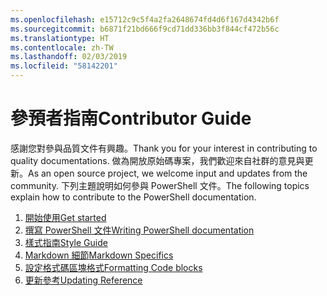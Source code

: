 ```yaml
---
ms.openlocfilehash: e15712c9c5f4a2fa2648674fd4d6f167d4342b6f
ms.sourcegitcommit: b6871f21bd666f9cd71dd336bb3f844cf472b56c
ms.translationtype: HT
ms.contentlocale: zh-TW
ms.lasthandoff: 02/03/2019
ms.locfileid: "58142201"
---
```

# <a name="contributor-guide"></a><span data-ttu-id="090e4-101">參預者指南</span><span class="sxs-lookup"><span data-stu-id="090e4-101">Contributor Guide</span></span>

<span data-ttu-id="090e4-102">感謝您對參與品質文件有興趣。</span><span class="sxs-lookup"><span data-stu-id="090e4-102">Thank you for your interest in contributing to quality documentations.</span></span>
<span data-ttu-id="090e4-103">做為開放原始碼專案，我們歡迎來自社群的意見與更新。</span><span class="sxs-lookup"><span data-stu-id="090e4-103">As an open source project, we welcome input and updates from the community.</span></span>
<span data-ttu-id="090e4-104">下列主題說明如何參與 PowerShell 文件。</span><span class="sxs-lookup"><span data-stu-id="090e4-104">The following topics explain how to contribute to the PowerShell documentation.</span></span>

1. [<span data-ttu-id="090e4-105">開始使用</span><span class="sxs-lookup"><span data-stu-id="090e4-105">Get started</span></span>](./contributing/1-GET-STARTED.md)
2. [<span data-ttu-id="090e4-106">撰寫 PowerShell 文件</span><span class="sxs-lookup"><span data-stu-id="090e4-106">Writing PowerShell documentation</span></span>](./contributing/2-WRITING.md)
3. [<span data-ttu-id="090e4-107">樣式指南</span><span class="sxs-lookup"><span data-stu-id="090e4-107">Style Guide</span></span>](./contributing/3-STYLE-GUIDE.md)
4. [<span data-ttu-id="090e4-108">Markdown 細節</span><span class="sxs-lookup"><span data-stu-id="090e4-108">Markdown Specifics</span></span>](./contributing/4-MARKDOWN-SPECIFICS.md)
5. [<span data-ttu-id="090e4-109">設定格式碼區塊格式</span><span class="sxs-lookup"><span data-stu-id="090e4-109">Formatting Code blocks</span></span>](./contributing/5-FORMATTING-CODE.md)
6. [<span data-ttu-id="090e4-110">更新參考</span><span class="sxs-lookup"><span data-stu-id="090e4-110">Updating Reference</span></span>](./contributing/6-UPDATING-REFERENCE.md)
